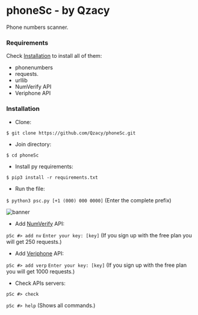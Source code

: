 # phoneSc - by Qzacy
Phone numbers scanner.

### Requirements
Check [Installation](#Installation) to install all of them:
- phonenumbers
- requests.
- urllib
- NumVerify API
- Veriphone API

### Installation
- Clone:

```$ git clone https://github.com/Qzacy/phoneSc.git```
- Join directory:

```$ cd phoneSc```
- Install py requirements:

```$ pip3 install -r requirements.txt```
- Run the file:

```$ python3 psc.py [+1 (000) 000 0000]``` (Enter the complete prefix)

![banner](/screenshots/banner.png)
- Add [NumVerify](http://numverify.com) API:

```pSc #> add nv```
```Enter your key: [key]``` (If you sign up with the free plan you will get 250 requests.)
- Add [Veriphone](http://veriphone.io) API: 

```pSc #> add verp```
```Enter your key: [key]``` (If you sign up with the free plan you will get 1000 requests.)
- Check APIs servers:

```pSc #> check```

```pSc #> help``` (Shows all commands.)
